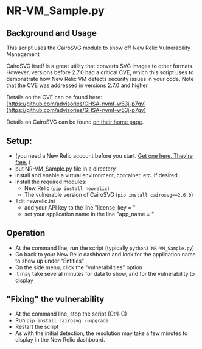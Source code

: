 # NR-VM_Sample.py

## Background and Usage
This script uses the CairoSVG module to show off New Relic Vulnerability Management

CairoSVG itself is a great utility that converts SVG images to other formats. However, versions before 2.7.0 had a critical CVE, which this script uses to demonstrate how New Relic VM detects security issues in your code. Note that the CVE was addressed in versions 2.7.0 and higher.

Details on the CVE can be found here: [https://github.com/advisories/GHSA-rwmf-w63j-p7gv](https://github.com/advisories/GHSA-rwmf-w63j-p7gv)

Details on CairoSVG can be found [on their home page](https://www.courtbouillon.org/cairosvg).

## Setup: 
 - (you need a New Relic account before you start. [Get one here. They're free.](https://newrelic.com/signup) )
 - put NR-VM_Sample.py file in a directory
 - install and enable a virtual environment, container, etc. if desired.
 - install the required modules:
   - New Relic (`pip install newrelic`)
   - The vulnerable version of CairoSVG (`pip install cairosvg==2.6.0`)
 - Edit newrelic.ini
   - add your API key to the line "license_key = "
   - set your application name in the line "app_name = "

## Operation
 - At the command line, run the script (typically `python3 NR-VM_Sample.py`)
 - Go back to your New Relic dashboard and look for the application name to show up under "Entities"
 - On the side menu, click the "vulnerabilities" option
 - It may take several minutes for data to show, and for the vulnerability to display

## "Fixing" the vulnerability
 - At the command line, stop the script (Ctrl-C)
 - Run `pip install cairosvg --upgrade`
 - Restart the script
 - As with the initial detection, the resolution may take a few minutes to display in the New Relic dashboard.

